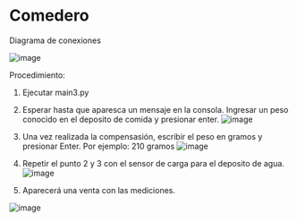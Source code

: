 # Comedero


Diagrama de conexiones

![image](https://user-images.githubusercontent.com/75399131/167943751-efaa000a-6da0-415e-be2d-cdc0f712df91.png)



Procedimiento:

1. Ejecutar main3.py
2. Esperar hasta que aparesca un mensaje en la consola. Ingresar un peso conocido en el deposito de comida y presionar enter.
  ![image](https://user-images.githubusercontent.com/75399131/167944358-9446f091-815e-4cfc-be1d-fecd0fdc4aec.png)
    
3. Una vez realizada la compensasión, escribir el peso en gramos y presionar Enter. Por ejemplo: 210 gramos
  ![image](https://user-images.githubusercontent.com/75399131/167945200-7147141c-050b-4cee-82ea-6affb6e7f12d.png)


4. Repetir el punto 2 y 3 con el sensor de carga para el deposito de agua.
  ![image](https://user-images.githubusercontent.com/75399131/167945305-5f8cb9f1-0cd3-42a4-b36a-5a24539370ab.png)

5. Aparecerá una venta con las mediciones.

  ![image](https://user-images.githubusercontent.com/75399131/167945423-14e7b00c-5a68-4566-8648-c72c18f24f96.png)






